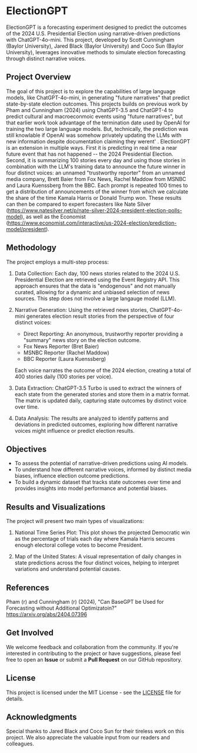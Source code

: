 # ElectionGPT

ElectionGPT is a forecasting experiment designed to predict the outcomes of the 2024 U.S. Presidential Election using narrative-driven predictions with ChatGPT-4o-mini. This project, developed by Scott Cunningham (Baylor University), Jared Black (Baylor University) and Coco Sun (Baylor University), leverages innovative methods to simulate election forecasting through distinct narrative voices.

## Project Overview

The goal of this project is to explore the capabilities of large language models, like ChatGPT-4o-mini, in generating "future narratives" that predict state-by-state election outcomes. This projects builds on previous work by Pham and Cunningham (2024) using ChatGPT-3.5 and ChatGPT-4 to predict cultural and macroeconmoic events using "future narratives", but that earlier work took advantage of the termination date used by OpenAI for training the two large language models.  But, technically, the prediction was still knowlable if OpenAI was somehow privately updating the LLMs with new information despite documentation claiming they werent' . ElectionGPT is an extension in multiple ways.  First it is predicting in real time a near future event that has not happened -- the 2024 Presidential Election.  Second, it is summarizing 100 stories every day and using those stories in combination with the LLM's training data to announce the future winner in four distinct voices: an unnamed "trustworthy reporter" from an unnamed media company, Brett Baier from Fox News, Rachel Maddow from MSNBC and Laura Kuenssberg from the BBC.  Each prompt is repeated 100 times to get a distribution of announcements of the winner from which we calculate the share of the time Kamala Harris or Donald Trump won.  These results can then be compared to expert forecasters like Nate Silver (https://www.natesilver.net/p/nate-silver-2024-president-election-polls-model), as well as the Economist (https://www.economist.com/interactive/us-2024-election/prediction-model/president). 

## Methodology

The project employs a multi-step process:

1. Data Collection: Each day, 100 news stories related to the 2024 U.S. Presidential Election are retrieved using the Event Registry API. This approach ensures that the data is "endogenous" and not manually curated, allowing for a dynamic and unbiased selection of news sources.  This step does not involve a large langauge model (LLM).

2. Narrative Generation: Using the retrieved news stories, ChatGPT-4o-mini generates election result stories from the perspective of four distinct voices:
   - Direct Reporting: An anonymous, trustworthy reporter providing a "summary" news story on the election outcome.
   - Fox News Reporter (Bret Baier)
   - MSNBC Reporter (Rachel Maddow)
   - BBC Reporter (Laura Kuenssberg)

   Each voice narrates the outcome of the 2024 election, creating a total of 400 stories daily (100 stories per voice).

3. Data Extraction: ChatGPT-3.5 Turbo is used to extract the winners of each state from the generated stories and store them in a matrix format. The matrix is updated daily, capturing state outcomes by distinct voice over time.

4. Data Analysis: The results are analyzed to identify patterns and deviations in predicted outcomes, exploring how different narrative voices might influence or predict election results.

## Objectives

- To assess the potential of narrative-driven predictions using AI models.
- To understand how different narrative voices, informed by distinct media biases, influence election outcome predictions.
- To build a dynamic dataset that tracks state outcomes over time and provides insights into model performance and potential biases.

## Results and Visualizations

The project will present two main types of visualizations:

1. National Time Series Plot: This plot shows the projected Democratic win as the percentage of trials each day where Kamala Harris secures enough electoral college votes to become President.

2. Map of the United States: A visual representation of daily changes in state predictions across the four distinct voices, helping to interpret variations and understand potential causes.

## References

Pham (r) and Cunningham (r) (2024), "Can BaseGPT be Used for Forecasting without Additional Optimizatoin?" https://arxiv.org/abs/2404.07396

## Get Involved

We welcome feedback and collaboration from the community. If you're interested in contributing to the project or have suggestions, please feel free to open an **Issue** or submit a **Pull Request** on our GitHub repository.

## License

This project is licensed under the MIT License - see the [LICENSE](LICENSE) file for details.

## Acknowledgments

Special thanks to Jared Black and Coco Sun for their tireless work on this project. We also appreciate the valuable input from our readers and colleagues.

